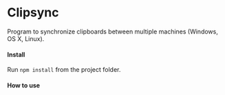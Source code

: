 # Clipsync

Program to synchronize clipboards between multiple machines (Windows, OS X, Linux).

#### Install

Run `npm install` from the project folder.

#### How to use

```

```
